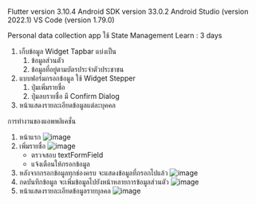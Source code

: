 Flutter version 3.10.4
Android SDK version 33.0.2
Android Studio (version 2022.1)
VS Code (version 1.79.0)

Personal data collection app
ใช้ State Management  Learn : 3 days 
 1. เก็บข้อมูล Widget Tapbar แบ่งเป็น
    1.  ข้อมูลส่วนตัว
    2.  ข้อมูลที่อยู่ตามบัตรประจำตัวประชาชน
 2. แบบฟอร์มกรอกข้อมูล ใช้ Widget Stepper 
    1. ปุ่มเพิ่มรายชื่อ
    2. ปุ่มลบรายชื่อ มี Confirm Dialog 
 3. หน้าแสดงรายละเอียดข้อมูลแต่ละบุคคล

การทำงานของแอพพลิเคชั่น
 1. หน้าแรก
 ![image](https://github.com/kncode74/Personal_data_collection_app/assets/69451462/9058a83b-8a07-4858-b08a-d9145ce9bea6)
 2. เพิ่มรายชื่อ
  ![image](https://github.com/kncode74/Personal_data_collection_app/assets/69451462/636a077c-eca4-4a4c-9c8a-60f30df1a2bf)
     - ตรวจสอบ textFormField 
     - แจ้งเตือนให้กรอกข้อมูล
  3. หลังจากกรอกข้อมูลทุกช่องครบ จะแสดงข้อมูลที่กรอกไปแล้ว
  ![image](https://github.com/kncode74/Personal_data_collection_app/assets/69451462/1b3cd41a-e193-4e14-b0bc-0984dd8b78e1)
  4. กดบันทึกข้อมูล จะเพิ่มข้อมูลไปยังหน้าหลายการข้อมูลส่วนตัว
   ![image](https://github.com/kncode74/Personal_data_collection_app/assets/69451462/da82c9ff-c7e5-499f-b9f3-8a5ef3179125)
  5. หน้าแสดงรายละเอียดข้อมูลรายบุลคล
   ![image](https://github.com/kncode74/Personal_data_collection_app/assets/69451462/e1dbd147-6b79-47d5-81ab-7e27c4e3b3a0)
